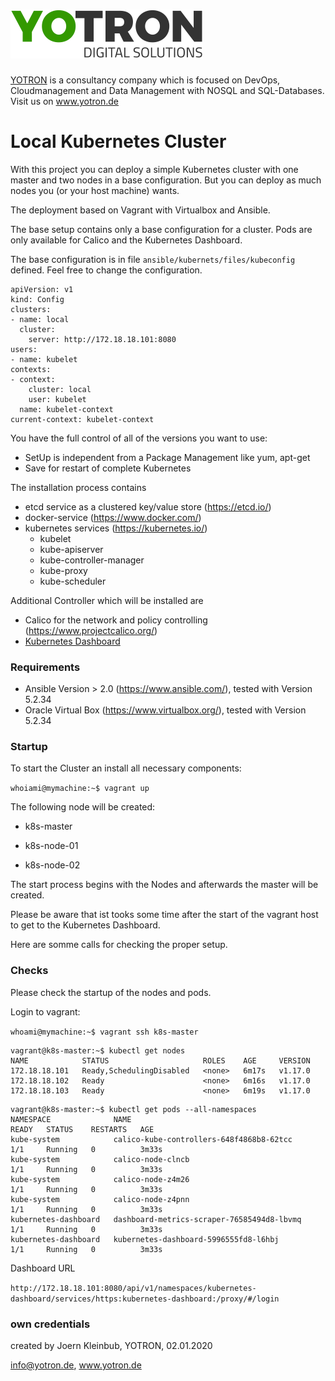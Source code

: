 #  [![yotron](logo-yotron.png)](http://www.yotron.de)

[YOTRON](http://www.yotron.de) is a consultancy company which is focused on DevOps, Cloudmanagement and 
Data Management with NOSQL and SQL-Databases. Visit us on [ www.yotron.de ](http://www.yotron.de)

# Local Kubernetes Cluster
With this project you can deploy a simple Kubernetes cluster with one master and two nodes in a base configuration. 
But you can deploy as much nodes you (or your host machine) wants.

The deployment based on Vagrant with Virtualbox and Ansible. 

The base setup contains only a base configuration for a cluster. 
Pods are only available for Calico and the Kubernetes Dashboard.

The base configuration is in file `ansible/kubernets/files/kubeconfig` defined. 
Feel free to change the configuration.

```
apiVersion: v1
kind: Config
clusters:
- name: local
  cluster:
    server: http://172.18.18.101:8080
users:
- name: kubelet
contexts:
- context:
    cluster: local
    user: kubelet
  name: kubelet-context
current-context: kubelet-context
```

You have the full control of all of the versions you want to use:
- SetUp is independent from a Package Management like yum, apt-get
- Save for restart of complete Kubernetes

The installation process contains 
- etcd service as a clustered key/value store (https://etcd.io/)
- docker-service (https://www.docker.com/)
- kubernetes services (https://kubernetes.io/)
  - kubelet
  - kube-apiserver
  - kube-controller-manager
  - kube-proxy
  - kube-scheduler
  
Additional Controller which will be installed are 
- Calico for the network and policy controlling (https://www.projectcalico.org/)
- [Kubernetes Dashboard](https://kubernetes.io/docs/tasks/access-application-cluster/web-ui-dashboard/) 

### Requirements 
- Ansible Version > 2.0 (https://www.ansible.com/), tested with Version 5.2.34
- Oracle Virtual Box (https://www.virtualbox.org/), tested with Version 5.2.34

### Startup
To start the Cluster an install all necessary components:

`whoiami@mymachine:~$ vagrant up`

The following node will be created:

- k8s-master

- k8s-node-01

- k8s-node-02

The start process begins with the Nodes and afterwards the master will be created.

Please be aware that ist tooks some time after the start of the vagrant host to get to the Kubernetes Dashboard. 

Here are somme calls for checking the proper setup. 

### Checks

Please check the startup of the nodes and pods.

Login to vagrant:

`whoami@mymachine:~$ vagrant ssh k8s-master`

```
vagrant@k8s-master:~$ kubectl get nodes
NAME            STATUS                     ROLES    AGE     VERSION
172.18.18.101   Ready,SchedulingDisabled   <none>   6m17s   v1.17.0
172.18.18.102   Ready                      <none>   6m16s   v1.17.0
172.18.18.103   Ready                      <none>   6m19s   v1.17.0
```
```
vagrant@k8s-master:~$ kubectl get pods --all-namespaces
NAMESPACE              NAME                                         READY   STATUS    RESTARTS   AGE
kube-system            calico-kube-controllers-648f4868b8-62tcc     1/1     Running   0          3m33s
kube-system            calico-node-clncb                            1/1     Running   0          3m33s
kube-system            calico-node-z4m26                            1/1     Running   0          3m33s
kube-system            calico-node-z4pnn                            1/1     Running   0          3m33s
kubernetes-dashboard   dashboard-metrics-scraper-76585494d8-lbvmq   1/1     Running   0          3m33s
kubernetes-dashboard   kubernetes-dashboard-5996555fd8-l6hbj        1/1     Running   0          3m33s
```

Dashboard URL

`http://172.18.18.101:8080/api/v1/namespaces/kubernetes-dashboard/services/https:kubernetes-dashboard:/proxy/#/login`

### own credentials
created by Joern Kleinbub, YOTRON, 02.01.2020

info@yotron.de, www.yotron.de